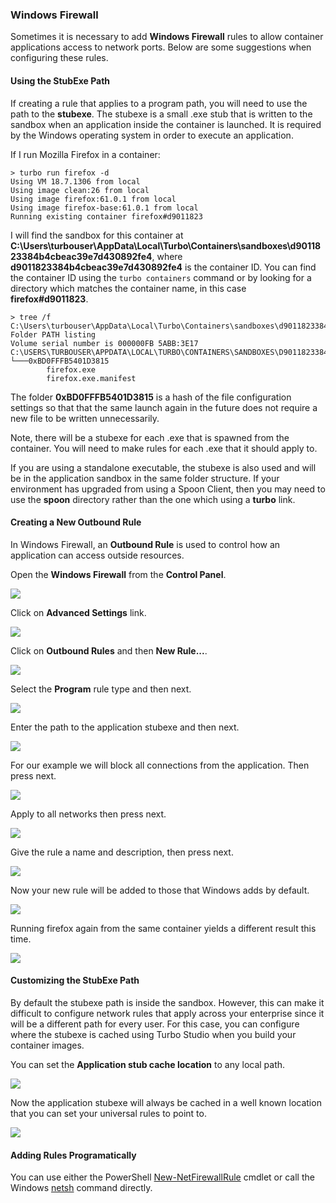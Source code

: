 ### Windows Firewall

Sometimes it is necessary to add **Windows Firewall** rules to allow container applications access to network ports. Below are some suggestions when configuring these rules.

#### Using the StubExe Path

If creating a rule that applies to a program path, you will need to use the path to the **stubexe**. The stubexe is a small .exe stub that is written to the sandbox when an application inside the container is launched. It is required by the Windows operating system in order to execute an application.

If I run Mozilla Firefox in a container:
```
> turbo run firefox -d
Using VM 18.7.1306 from local
Using image clean:26 from local
Using image firefox:61.0.1 from local
Using image firefox-base:61.0.1 from local
Running existing container firefox#d9011823
```

I will find the sandbox for this container at **C:\Users\turbouser\AppData\Local\Turbo\Containers\sandboxes\d9011823384b4cbeac39e7d430892fe4**, where **d9011823384b4cbeac39e7d430892fe4** is the container ID. You can find the container ID using the `turbo containers` command or by looking for a directory which matches the container name, in this case **firefox#d9011823**.
```
> tree /f C:\Users\turbouser\AppData\Local\Turbo\Containers\sandboxes\d9011823384b4cbeac39e7d430892fe4\local\stubexe
Folder PATH listing
Volume serial number is 000000FB 5ABB:3E17
C:\USERS\TURBOUSER\APPDATA\LOCAL\TURBO\CONTAINERS\SANDBOXES\D9011823384B4CBEAC39E7D430892FE4\LOCAL\STUBEXE
└───0xBD0FFFB5401D3815
        firefox.exe
        firefox.exe.manifest
```

The folder **0xBD0FFFB5401D3815** is a hash of the file configuration settings so that that the same launch again in the future does not require a new file to be written unnecessarily.

Note, there will be a stubexe for each .exe that is spawned from the container. You will need to make rules for each .exe that it should apply to.

If you are using a standalone executable, the stubexe is also used and will be in the application sandbox in the same folder structure. If your environment has upgraded from using a Spoon Client, then you may need to use the **spoon** directory rather than the one which using a **turbo** link.


#### Creating a New Outbound Rule

In Windows Firewall, an **Outbound Rule** is used to control how an application can access outside resources.

Open the **Windows Firewall** from the **Control Panel**.

![](/docs/deploying/tips/firewall1.png)

Click on **Advanced Settings** link.

![](/docs/deploying/tips/firewall2.png)

Click on **Outbound Rules** and then **New Rule...**.

![](/docs/deploying/tips/firewall3.png)

Select the **Program** rule type and then next.

![](/docs/deploying/tips/firewall4.png)

Enter the path to the application stubexe and then next.

![](/docs/deploying/tips/firewall5.png)

For our example we will block all connections from the application. Then press next.

![](/docs/deploying/tips/firewall6.png)

Apply to all networks then press next.

![](/docs/deploying/tips/firewall7.png)

Give the rule a name and description, then press next.

![](/docs/deploying/tips/firewall8.png)

Now your new rule will be added to those that Windows adds by default. 

![](/docs/deploying/tips/firewall9.png)

Running firefox again from the same container yields a different result this time.

![](/docs/deploying/tips/firewall10.png)


#### Customizing the StubExe Path

By default the stubexe path is inside the sandbox. However, this can make it difficult to configure network rules that apply across your enterprise since it will be a different path for every user. For this case, you can configure where the stubexe is cached using Turbo Studio when you build your container images.

You can set the **Application stub cache location** to any local path.

![](/docs/deploying/tips/firewall11.png)

Now the application stubexe will always be cached in a well known location that you can set your universal rules to point to.

![](/docs/deploying/tips/firewall12.png)


#### Adding Rules Programatically

You can use either the PowerShell [New-NetFirewallRule](https://docs.microsoft.com/en-us/powershell/module/netsecurity/new-netfirewallrule?view=win10-ps) cmdlet or call the Windows [netsh](https://support.microsoft.com/en-us/help/947709/how-to-use-the-netsh-advfirewall-firewall-context-instead-of-the-netsh) command directly.


